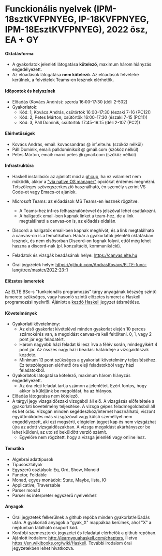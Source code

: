 # Funckionális nyelvek (IPM-18sztKVFPNYEG, IP-18KVFPNYEG, IPM-18EsztKVFPNYEG), 2022 ősz, EA + GY

#### Oktatásforma

- A gyakorlatok jelenléti látogatása **kötelező**, maximum három hiányzás engedélyezett.
- Az előadások látogatása **nem kötelező**. Az előadások felvételre kerülnek, a
  felvételek Teams-en lesznek elérhetők.

#### Időpontok és helyszínek

- Előadás (Kovács András): szerda 16:00-17:30 (déli 2-502)
- Gyakorlatok:
  + Kód: 1, Kovács András, csütörtök 16:00-17:30 (északi 7-16 (PC12))
  + Kód: 2, Petes Márton, csütörtök 16:00-17:30 (északi 7-15 (PC11))
  + Kód: 3, Páll Dominik, csütörtök 17:45-19:15 (déli 2-107 (PC2))

#### Elérhetőségek

- Kovács András, email: kovacsandras @ inf.elte.hu (szóköz nélkül)
- Páll Dominik, email: palldominiko8 @ gmail.com (szóköz nélkül)
- Petes Márton, email: marci.petes @ gmail.com (szóköz nélkül)

#### Infrastruktúra

- Haskell installáció: az ajánlott mód a [ghcup](https://www.haskell.org/ghcup/), ha ez valamiért
  nem működik, akkor a ["via native OS manager"](https://www.haskell.org/downloads/) opciókat érdemes
  megnézni. Tetszőleges szövegszerkesztő használható, én személy szerint VS Code-ot vagy Emacs-ot ajánlok.

- Microsoft Teams: az előadások MS Teams-en lesznek rögzítve.
  + A Teams-hez inf-es felhasználónévvel és jelszóval lehet csatlakozni.
  + A hallgatók email-ben kapnak linket a team-hez, de a link megtalálható
    a canvas-on is, az előadás oldalán.

- Discord: a hallgatók email-ben kapnak meghívót, és a link megtalálható a
  canvas-on is a tematikában. Habár a gyakorlatok jelenléti oktatásban lesznek,
  és nem elsősorban Discord-on fognak folyni, ettől még lehet haszna a
  discord-nak (pl. konzultáció, kommunikáció).

- Feladatok és vizsgák beadásának helye: https://canvas.elte.hu

- Órai jegyzetek helye: https://github.com/AndrasKovacs/ELTE-func-lang/tree/master/2022-23-1

#### Előzetes ismeretek

Az ELTE BSc-s "funkcionális programozás" tárgy anyagának készség szintű ismerete
szükséges, vagy hasonló szintű előzetes ismeret a Haskell programozási
nyelvről. Ajánlott a [kezdő Haskell](http://lambda.inf.elte.hu/Index.xml)
jegyzet átismétlése.

#### Követelmények

- Gyakorlati követelmény:
  + Az első gyakorlat kivételével minden gyakorlat elején 10 perces számokérés van, a megoldást
    canvas-ra kell feltölteni. 0, 1, vagy 2 pont jár egy feladatért.
  + Három nagyobb házi feladat ki lesz írva a félév során, mindegyikért 4 pont
    jár. Az összes nagy házi beadási határideje a vizsgaidőszak kezdete.
  + Minimum 13 pont szükséges a gyakorlati követelmény teljesítéséhez. Ez
    tetszőlegesen elérhető óra eleji feladatokból vagy házi feladatokból.
- Gyakorlatok látogatása kötelező, maximum három hiányzás engedélyezett.
  + Az óra eleji feladat tartja számon a jelenlétet. Ezért fontos, hogy akkor is küldjünk be megoldást, ha az hiányos.
- Előadás látogatása nem kötelező.
- A tárgyi jegy vizsgaidőszaki vizsgából áll elő. A vizsgázás előfeltétele a
  gyakorlati követelmény teljesítése.  A vizsga gépes feladmegoldásból áll és
  két órás. Vizsgán minden segédeszköz/internet használható, viszont
  együttműködés más vizsgázóval vagy külső személlyel nem engedélyezett, aki ezt
  megsérti, elégtelen jegyet kap és nem vizsgázhat újra az adott
  vizsgaidőszakban. A vizsga megoldást akárhányszor be lehet küldeni, az utolsó
  beküldött verzió számít.
  + Egyelőre nem rögzített, hogy a vizsga jelenléti vagy online lesz.

#### Tematika

- Algebrai adattípusok
- Típusosztályok
- Egyszerű osztályok: Eq, Ord, Show, Monoid
- Functor, Foldable
- Monad, egyes monádok: State, Maybe, lista, IO
- Applicative, Traversable
- Parser monád
- Parser és interpreter egyszerű nyelvekhez

#### Anyagok

- Órai jegyzetek felkerülnek a github repóba minden gyakorlat/előadás után. A
  gyakorlati anyagok a "gyak_X" mappákba kerülnek, ahol "X" a neptunban
  található csoport kód.
- Korábbi szemeszterek jegyzetei és feladatai elérhetők a github repóban.
- Ajánlott irodalom: http://learnyouahaskell.com/chapters, illetve
  https://en.wikibooks.org/wiki/Haskell. További irodalom órai jegyzetekben
  lehet hivatkozva.
